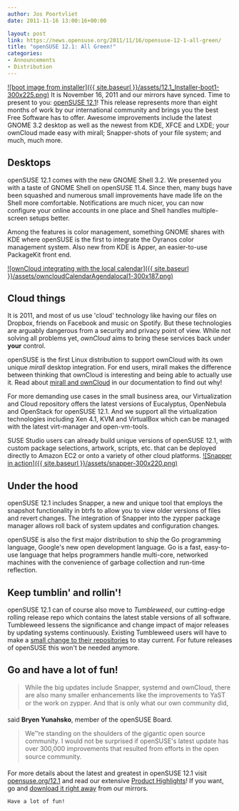 ```yaml
---
author: Jos Poortvliet
date: 2011-11-16 13:00:16+00:00

layout: post
link: https://news.opensuse.org/2011/11/16/opensuse-12-1-all-green/
title: "openSUSE 12.1: All Green!"
categories:
- Announcements
- Distribution
---
```

[![boot image from installer]({{ site.baseurl }}/assets/12.1_Installer-boot1-300x225.png)](https://news.opensuse.org/2011/11/16/opensuse-12-1-all-green/12-1_installer-boot-2/)
It is November 16, 2011 and our mirrors have synced. Time to present to you: [openSUSE 12.1](http://opensuse.org/12.1)! This release represents more than eight months of work by our international community and brings you the best Free Software has to offer.  Awesome improvements include the latest GNOME 3.2 desktop as well as the newest from KDE, XFCE and LXDE; your ownCloud made easy with mirall; Snapper-shots of your file system; and much, much more.


## Desktops


openSUSE 12.1 comes with the new GNOME Shell 3.2. We presented you with a taste of GNOME Shell on openSUSE 11.4. Since then, many bugs have been squashed and numerous small improvements have made life on the Shell more comfortable. Notifications are much nicer, you can now configure your online accounts in one place and Shell handles multiple-screen setups better.

Among the features is color management, something GNOME shares with KDE where openSUSE is the first to integrate the Oyranos color management system. Also new from KDE is Apper, an easier-to-use PackageKit front end.

[![ownCloud integrating with the local calendar]({{ site.baseurl }}/assets/owncloudCalendarAgendalocal1-300x187.png)](https://news.opensuse.org/2011/11/16/opensuse-12-1-all-green/owncloudcalendaragendalocal-2/)


## Cloud things


It is 2011, and most of us use 'cloud' technology like having our files on Dropbox, friends on Facebook and music on Spotify. But these technologies are arguably dangerous from a security and privacy point of view. While not solving all problems yet, _ownCloud_ aims to bring these services back under **your** control.

openSUSE is the first Linux distribution to support ownCloud with its own unique _mirall_ desktop integration. For end users, mirall makes the difference between thinking that ownCloud is interesting and being able to actually use it. Read about [mirall and ownCloud](http://en.opensuse.org/SDB:OwnCloud) in our documentation to find out why!

For more demanding use cases in the small business area, our Virtualization and Cloud repository offers the latest versions of Eucalyptus, OpenNebula and OpenStack for openSUSE 12.1. And we support all the virtualization technologies including Xen 4.1, KVM and VirtualBox which can be managed with the latest virt-manager and open-vm-tools.

SUSE Studio users can already build unique versions of openSUSE 12.1, with custom package selections, artwork, scripts, etc. that can be deployed directly to Amazon EC2 or onto a variety of other cloud platforms.
[![Snapper in action]({{ site.baseurl }}/assets/snapper-300x220.png)](https://news.opensuse.org/2011/11/16/opensuse-12-1-all-green/snapper/)


## Under the hood


openSUSE 12.1 includes Snapper, a new and unique tool that employs the snapshot functionality in btrfs to allow you to view older versions of files and revert changes. The integration of Snapper into the zypper package manager allows roll back of system updates and configuration changes.

openSUSE is also the first major distribution to ship the Go programming language, Google's new open development language. Go is a fast, easy-to-use language that helps programmers handle multi-core, networked machines with the convenience of garbage collection and run-time reflection.


## Keep tumblin' and rollin'!


openSUSE 12.1 can of course also move to _Tumbleweed_, our cutting-edge rolling release repo which contains the latest stable versions of all software. Tumbleweed lessens the significance and change impact of major releases by updating systems continuously. Existing Tumbleweed users will have to make a [small change to their repositories](http://en.opensuse.org/SDB:Change_from_12.1_to_Tumbleweed) to stay current. For future releases of openSUSE this won't be needed anymore.


## Go and have a lot of fun!




<blockquote>While the big updates include Snapper, systemd and ownCloud, there are also many smaller enhancements like the improvements to YaST or the work on zypper. And that is only what our own community did,</blockquote>


said **Bryen Yunahsko**, member of the openSUSE Board.


<blockquote>We™re standing on the shoulders of the gigantic open source community. I would not be surprised if openSUSE's latest update has over 300,000 improvements that resulted from efforts in the open source community.</blockquote>


For more details about the latest and greatest in openSUSE 12.1 visit [opensuse.org/12.1](http://opensuse.org/12.1) and read our extensive [Product Highlights](http://opensuse.org/Product_highlights)! If you want, go and [download it right away](http://software.opensuse.org/121) from our mirrors.

`Have a lot of fun!`		
